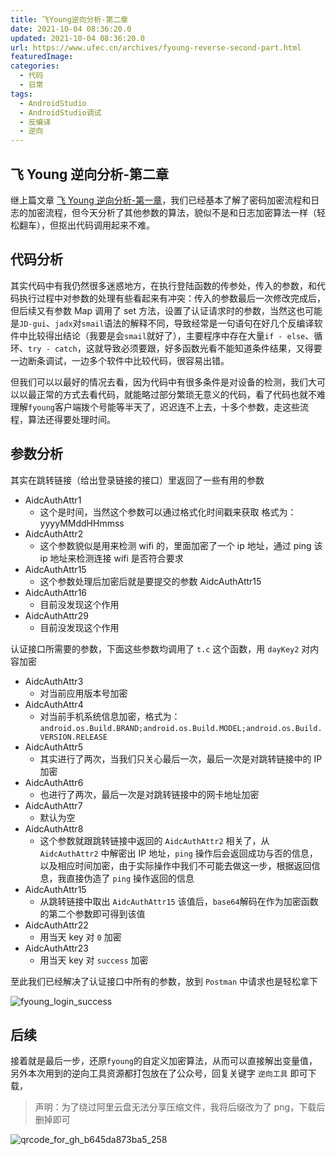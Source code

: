 ```yaml
---
title: 飞Young逆向分析-第二章
date: 2021-10-04 08:36:20.0
updated: 2021-10-04 08:36:20.0
url: https://www.ufec.cn/archives/fyoung-reverse-second-part.html
featuredImage:
categories:
  - 代码
  - 日常
tags:
  - AndroidStudio
  - AndroidStudio调试
  - 反编译
  - 逆向
---
```


## 飞 Young 逆向分析-第二章

继上篇文章 [飞 Young 逆向分析-第一章](https://www.ufec.cn/archives/fyoung-reverse-first-part.html)，我们已经基本了解了密码加密流程和日志的加密流程，但今天分析了其他参数的算法，貌似不是和日志加密算法一样（轻松翻车），但抠出代码调用起来不难。

## 代码分析

其实代码中有我仍然很多迷惑地方，在执行登陆函数的传参处，传入的参数，和代码执行过程中对参数的处理有些看起来有冲突：传入的参数最后一次修改完成后，但后续又有参数 Map 调用了 set 方法，设置了认证请求时的参数，当然这也可能是`JD-gui`、`jadx`对`smail`语法的解释不同，导致经常是一句语句在好几个反编译软件中比较得出结论（我要是会`smail`就好了），主要程序中存在大量`if - else`、循环、`try - catch`，这就导致必须要跟，好多函数光看不能知道条件结果，又得要一边断条调试，一边多个软件中比较代码，很容易出错。

但我们可以以最好的情况去看，因为代码中有很多条件是对设备的检测，我们大可以以最正常的方式去看代码，就能略过部分繁琐无意义的代码，看了代码也就不难理解`fyoung`客户端拨个号能等半天了，迟迟连不上去，十多个参数，走这些流程，算法还得要处理时间。

## 参数分析

其实在跳转链接（给出登录链接的接口）里返回了一些有用的参数

- AidcAuthAttr1
  - 这个是时间，当然这个参数可以通过格式化时间戳来获取 格式为：yyyyMMddHHmmss
- AidcAuthAttr2
  - 这个参数貌似是用来检测 wifi 的，里面加密了一个 ip 地址，通过 ping 该 ip 地址来检测连接 wifi 是否符合要求
- AidcAuthAttr15
  - 这个参数处理后加密后就是要提交的参数 AidcAuthAttr15
- AidcAuthAttr16
  - 目前没发现这个作用
- AidcAuthAttr29
  - 目前没发现这个作用

认证接口所需要的参数，下面这些参数均调用了 `t.c` 这个函数，用 `dayKey2` 对内容加密

- AidcAuthAttr3
  - 对当前应用版本号加密
- AidcAuthAttr4
  - 对当前手机系统信息加密，格式为：`android.os.Build.BRAND;android.os.Build.MODEL;android.os.Build.VERSION.RELEASE`
- AidcAuthAttr5
  - 其实进行了两次，当我们只关心最后一次，最后一次是对跳转链接中的 IP 加密
- AidcAuthAttr6
  - 也进行了两次，最后一次是对跳转链接中的网卡地址加密
- AidcAuthAttr7
  - 默认为空
- AidcAuthAttr8
  - 这个参数就跟跳转链接中返回的 `AidcAuthAttr2` 相关了，从 `AidcAuthAttr2` 中解密出 IP 地址，`ping` 操作后会返回成功与否的信息，以及相应时间加密，由于实际操作中我们不可能去做这一步，根据返回信息，我直接伪造了 `ping` 操作返回的信息
- AidcAuthAttr15
  - 从跳转链接中取出 `AidcAuthAttr15` 该值后，`base64`解码在作为加密函数的第二个参数即可得到该值
- AidcAuthAttr22
  - 用当天 key 对 `0` 加密
- AidcAuthAttr23
  - 用当天 key 对 `success` 加密

至此我们已经解决了认证接口中所有的参数，放到 `Postman` 中请求也是轻松拿下

![fyoung_login_success](https://my-static.ufec.cn/blog/27795ce2faedd1778193cf8610fc3678.png)

## 后续

接着就是最后一步，还原`fyoung`的自定义加密算法，从而可以直接解出变量值，另外本次用到的逆向工具资源都打包放在了公众号，回复关键字 `逆向工具` 即可下载，

> 声明：为了绕过阿里云盘无法分享压缩文件，我将后缀改为了 png，下载后删掉即可

![qrcode_for_gh_b645da873ba5_258](https://my-static.ufec.cn/blog/ed6f784e00f27f9180fc7fba474a06aa.jpg)
